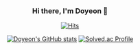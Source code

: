 <div align = "center">

### Hi there, I'm Doyeon 👋
[![Hits](https://hits.seeyoufarm.com/api/count/incr/badge.svg?url=https%3A%2F%2Fgithub.com%2Fdev-dykim&count_bg=%2379C83D&title_bg=%23555555&icon=&icon_color=%23E7E7E7&title=hits&edge_flat=false)](https://github.com/dev-dykim)

[![Doyeon's GitHub stats](https://github-readme-stats.vercel.app/api?username=dev-dykim&theme=vue&show_icons=true)](https://github.com/dev-dykim/github-readme-stats)
[![Solved.ac Profile](http://mazassumnida.wtf/api/v2/generate_badge?boj=kimdy0915)](https://solved.ac/kimdy0915/)

</div>

<!--
**dev-dykim/dev-dykim** is a ✨ _special_ ✨ repository because its `README.md` (this file) appears on your GitHub profile.

Here are some ideas to get you started:

- 🔭 I’m currently working on ...
- 🌱 I’m currently learning ...
- 👯 I’m looking to collaborate on ...
- 🤔 I’m looking for help with ...
- 💬 Ask me about ...
- 📫 How to reach me: ...
- 😄 Pronouns: ...
- ⚡ Fun fact: ...

<img src="https://img.shields.io/badge/Spring-6DB33F?style=flat-square&logo=Spring&logoColor=white"/>
<img src="https://img.shields.io/badge/Spring Boot-6DB33F?style=flat-square&logo=Spring Boot&logoColor=white"/>
-->
